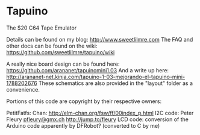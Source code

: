 Tapuino
=======

The $20 C64 Tape Emulator

Details can be found on my blog: http://www.sweetlilmre.com
The FAQ and other docs can be found on the wiki: https://github.com/sweetlilmre/tapuino/wiki

A really nice board design can be found here: https://github.com/arananet/tapuinomini1.03
And a write up here: http://arananet-net.kinja.com/tapuino-1-03-mejorando-el-tapuino-mini-1788202676
These schematics are also provided in the "layout" folder as a convenience. 

Portions of this code are copyright by their respective owners:

PetitFatfs: Chan: http://elm-chan.org/fsw/ff/00index_p.html
I2C code: Peter Fleury <pfleury@gmx.ch>  http://jump.to/fleury
LCD code: conversion of the Arduino code apparently by DFRobot? (converted to C by me)

